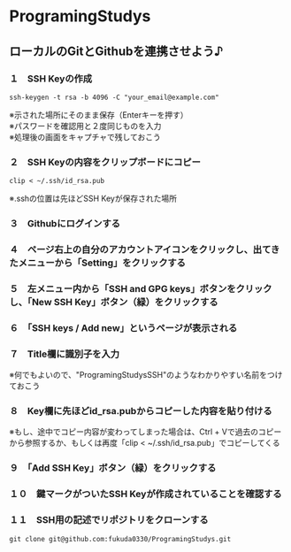 # ProgramingStudys
## ローカルのGitとGithubを連携させよう♪


### １　SSH Keyの作成

```ssh-keygen -t rsa -b 4096 -C "your_email@example.com"```

※示された場所にそのまま保存（Enterキーを押す）<br>
※パスワードを確認用と２度同じものを入力<br>
※処理後の画面をキャプチャで残しておこう<br>


### ２　SSH Keyの内容をクリップボードにコピー

```clip < ~/.ssh/id_rsa.pub```

※.sshの位置は先ほどSSH Keyが保存された場所<br>


### ３　Githubにログインする

### ４　ページ右上の自分のアカウントアイコンをクリックし、出てきたメニューから「Setting」をクリックする

### ５　左メニュー内から「SSH and GPG keys」ボタンをクリックし、「New SSH Key」ボタン（緑）をクリックする

### ６　「SSH keys / Add new」というページが表示される

### ７　Title欄に識別子を入力

※何でもよいので、"ProgramingStudysSSH"のようなわかりやすい名前をつけておこう<br>


### ８　Key欄に先ほどid_rsa.pubからコピーした内容を貼り付ける

※もし、途中でコピー内容が変わってしまった場合は、Ctrl + Vで過去のコピーから参照するか、もしくは再度「clip < ~/.ssh/id_rsa.pub」でコピーしてくる<br>


### ９　「Add SSH Key」ボタン（緑）をクリックする

### １０　鍵マークがついたSSH Keyが作成されていることを確認する

### １１　SSH用の記述でリポジトリをクローンする

```git clone git@github.com:fukuda0330/ProgramingStudys.git```<br>
